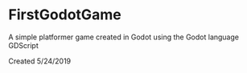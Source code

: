 # FirstGodotGame
A simple platformer game created in Godot using the Godot language GDScript

Created 5/24/2019
